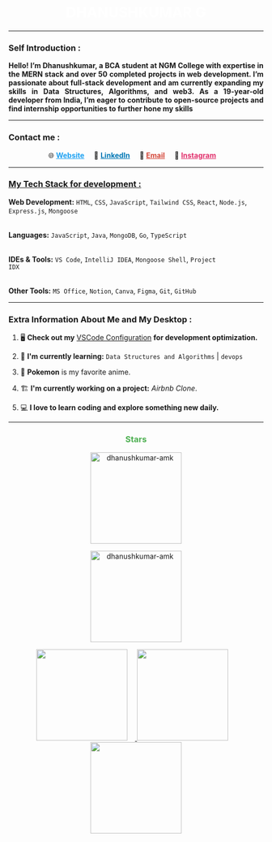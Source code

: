 <h1 align="center" style="color:#ffff" >
DHANUSHKUMAR G
</h1>
    

---

### Self Introduction :
<p style="font-weight: bold; text-align: justify;">
Hello! I’m Dhanushkumar, a BCA student at NGM College with expertise in
the MERN stack and over 50 completed projects in web development.
I’m passionate about full-stack development and am currently expanding 
my skills in Data Structures, Algorithms, and web3.
As a 19-year-old developer from India, I’m eager to contribute
to open-source projects and find internship opportunities to 
further hone my skills
</p>


---

<h3> Contact me  : </h3>


<p align="center">
  🌐 <a href="https://dhanushkumar-portfolio.vercel.app/#" style="color: #1DA1F2; font-weight: bold; padding-right: 15px;">Website</a>
  💼 <a href="https://www.linkedin.com/in/dhanushkumar-amk/" style="color: #0077B5; font-weight: bold; padding-right: 15px;">LinkedIn</a>
  📧 <a href="mailto:dhanushkumaramk@gmail.com" style="color: #D44638; font-weight: bold; padding-right: 15px;">Email</a>
  📸 <a href="https://www.instagram.com/dhanuxxsh._.07/" style="color: #E1306C; font-weight: bold; padding-right: 15px;">Instagram</a>
</p>


---


<h3 style="text-decoration : underline"> My Tech Stack for development : </h3>

<p >
    
<strong>Web Development:</strong> <code>HTML</code>, <code>CSS</code>, <code>JavaScript</code>, <code>Tailwind CSS</code>, <code>React</code>, <code>Node.js</code>, <code>Express.js</code>, <code>Mongoose</code><br><br>

<strong>Languages:</strong> <code>JavaScript</code>, <code>Java</code>, <code>MongoDB</code>, <code>Go</code>, <code>TypeScript</code><br><br>

<strong>IDEs & Tools:</strong> <code>VS Code</code>, <code>IntelliJ IDEA</code>, <code>Mongoose Shell</code>, <code>Project IDX</code><br><br>

<strong>Other Tools:</strong> <code>MS Office</code>, <code>Notion</code>, <code>Canva</code>, <code>Figma</code>, <code>Git</code>, <code>GitHub</code>
</p>

---

<h3> Extra Information About Me and My Desktop   :</h3>

1. 🖥️ **Check out my** [VSCode Configuration](https://github.com/dhanushkumar-amk/MY-VS-Code-settings) **for development optimization.**

2. 📖 **I'm currently learning:** `Data Structures and Algorithms` | `devops`

3. 🦖 **Pokemon** is my favorite anime.

4. 🏗️ **I'm currently working on a project:** *Airbnb Clone*.

5. 💻 **I love to learn coding and explore something new daily.**



---


<h3 align="center" style="font-weight: bold; color: #4CAF50;">Stars</h3>

<p align="center">
  <img height="180em" src="https://github-readme-stats.vercel.app/api/top-langs/?username=dhanushkumar-amk&layout=compact&theme=" alt="dhanushkumar-amk" />
</p>

<p align="center">
  <img height="180em" src="https://github-readme-streak-stats.herokuapp.com/?user=dhanushkumar-amk&theme=" alt="dhanushkumar-amk" />
</p>

<div align="center">
  <a href="https://github.com/dhanushkumar-amk">
    <img src="http://github-profile-summary-cards.vercel.app/api/cards/most-commit-language?username=dhanushkumar-amk&theme=2077" height="180em" style="margin-right: 15px;" />
    <img src="http://github-profile-summary-cards.vercel.app/api/cards/repos-per-language?username=dhanushkumar-amk&theme=2077" height="180em" style="margin-right: 15px;" />
    <img src="http://github-profile-summary-cards.vercel.app/api/cards/profile-details?username=dhanushkumar-amk&theme=2077" height="180em" />
  </a>
</div>

